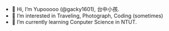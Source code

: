 - 👋 Hi, I’m Yupooooo (@gacky1601), 台中小孩.
- 👀 I’m interested in Traveling, Photograph, Coding (sometimes)
- 🌱 I’m currently learning Conputer Science in NTUT.

<!---
gacky1601/gacky1601 is a ✨ special ✨ repository because its `README.md` (this file) appears on your GitHub profile.
You can click the Preview link to take a look at your changes.
--->
